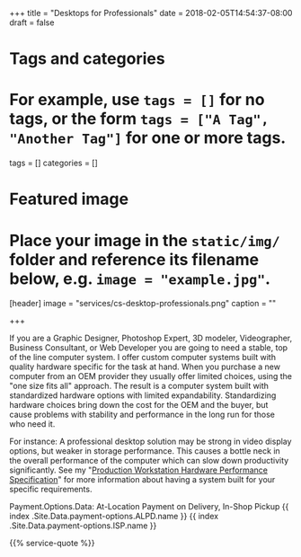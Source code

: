 +++
title = "Desktops for Professionals"
date = 2018-02-05T14:54:37-08:00
draft = false

# Tags and categories
# For example, use `tags = []` for no tags, or the form `tags = ["A Tag", "Another Tag"]` for one or more tags.
tags = []
categories = []

# Featured image
# Place your image in the `static/img/` folder and reference its filename below, e.g. `image = "example.jpg"`.
[header]
image = "services/cs-desktop-professionals.png"
caption = ""

+++
<p>If you are a Graphic Designer, Photoshop Expert, 3D modeler, Videographer, Business Consultant, or Web Developer you are going to need a stable, top of the line computer system. I offer custom computer systems built with quality hardware specific for the task at hand. When you purchase a new computer from an OEM provider they usually offer limited choices, using the "one size fits all" approach. The result is a computer system built with standardized hardware options with limited expandability. Standardizing hardware choices bring down the cost for the OEM and the buyer, but cause problems with stability and performance in the long run for those who need it.</p>
<p>For instance: A professional desktop solution may be strong in video display options, but weaker in storage performance. This causes a bottle neck in the overall performance of the computer which can slow down productivity significantly. See my "<a href="/documents/Production-Workstation-Hardware-Performance-Specification-for-Adobe-Professionals.pdf">Production Workstation Hardware Performance Specification</a>" for more information about having a system built for your specific requirements.</p>

Payment.Options.Data: At-Location Payment on Delivery, In-Shop Pickup
{{ index .Site.Data.payment-options.ALPD.name }}
{{ index .Site.Data.payment-options.ISP.name }}

{{% service-quote %}}